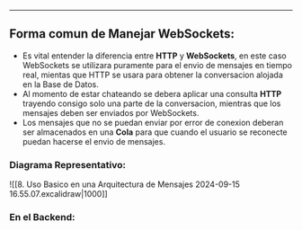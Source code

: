 
---
## Forma comun de Manejar WebSockets:

- Es vital entender la diferencia entre **HTTP** y **WebSockets**, en este caso WebSockets se utilizara puramente para el envio de mensajes en tiempo real, mientas que HTTP se usara para obtener la conversacion alojada en la Base de Datos.
- Al momento de estar chateando se debera aplicar una consulta **HTTP** trayendo consigo solo una parte de la conversacion, mientras que los mensajes deben ser enviados por WebSockets.
- Los mensajes que no se puedan enviar por error de conexion deberan ser almacenados en una **Cola** para que cuando el usuario se reconecte puedan hacerse el envio de mensajes. 

### Diagrama Representativo:

![[8. Uso Basico en una Arquitectura de Mensajes 2024-09-15 16.55.07.excalidraw|1000]]

### En el Backend:

